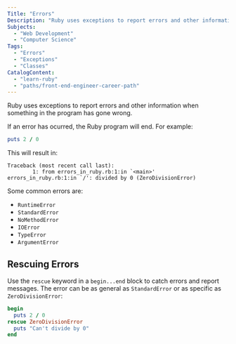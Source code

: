 ```yaml
---
Title: "Errors"
Description: "Ruby uses exceptions to report errors and other information when something in the program has gone wrong. If an error has ocurred, the Ruby program will end. For example: rb puts 2 / 0  This will result in: error"
Subjects:
  - "Web Development"
  - "Computer Science"
Tags:
  - "Errors"
  - "Exceptions"
  - "Classes"
CatalogContent:
  - "learn-ruby"
  - "paths/front-end-engineer-career-path"
---
```


Ruby uses exceptions to report errors and other information when something in the program has gone wrong.

If an error has ocurred, the Ruby program will end. For example:

```rb
puts 2 / 0
```

This will result in:

```error
Traceback (most recent call last):
        1: from errors_in_ruby.rb:1:in `<main>'
errors_in_ruby.rb:1:in `/': divided by 0 (ZeroDivisionError)
```

Some common errors are:

- `RuntimeError`
- `StandardError`
- `NoMethodError`
- `IOError`
- `TypeError`
- `ArgumentError`

## Rescuing Errors

Use the `rescue` keyword in a `begin...end` block to catch errors and report messages. The error can be as general as `StandardError` or as specific as `ZeroDivisionError`:

```rb
begin
  puts 2 / 0
rescue ZeroDivisionError
  puts "Can't divide by 0"
end
```
